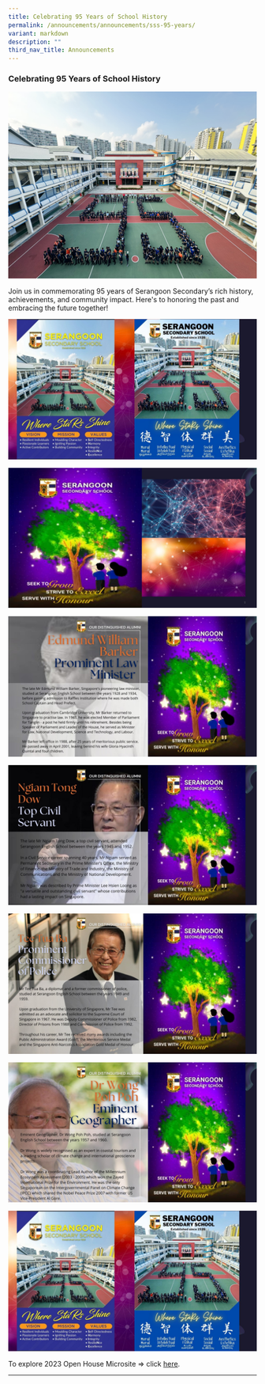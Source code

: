 ```yaml
---
title: Celebrating 95 Years of School History
permalink: /announcements/announcements/sss-95-years/
variant: markdown
description: ""
third_nav_title: Announcements
---
```

### Celebrating 95 Years of School History

![](/images/Announcements/95_formation_photo_jpeg.jpg)

Join us in commemorating 95 years of Serangoon Secondary’s rich history, achievements, and community impact. Here's to honoring the past and embracing the future together!

![](/images/Announcements/SSS%2095th%20Anniversary/Slide1.JPG)

![](/images/Announcements/SSS%2095th%20Anniversary/Slide2.JPG)

![](/images/Announcements/SSS%2095th%20Anniversary/Slide3.JPG)

![](/images/Announcements/SSS%2095th%20Anniversary/Slide4.JPG)

![](/images/Announcements/SSS%2095th%20Anniversary/Slide5.JPG)

![](/images/Announcements/SSS%2095th%20Anniversary/Slide6.JPG)

![](/images/Announcements/SSS%2095th%20Anniversary/Slide7.JPG)

To explore 2023 Open House Microsite​ =&gt; click [here](https://go.gov.sg/sssopenhouse2023).

<hr>